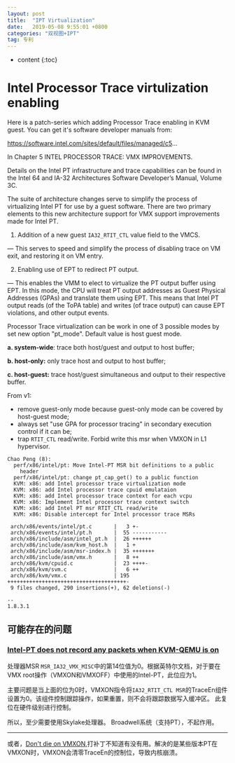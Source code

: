 ```yaml
---
layout: post
title:  "IPT Virtualization"
date:   2019-05-08 9:55:01 +0800
categories: "双视图+IPT"
tag: 专利
---
```

* content
{:toc}


# Intel Processor Trace virtulization enabling

Here is a patch-series which adding Processor Trace enabling in KVM guest. You can get it's software developer manuals from:

https://software.intel.com/sites/default/files/managed/c5...

In Chapter 5 INTEL PROCESSOR TRACE: VMX IMPROVEMENTS.

Details on the Intel PT infrastructure and trace capabilities can be found in the Intel 64 and IA-32 Architectures Software Developer’s Manual, Volume 3C.

The suite of architecture changes serve to simplify the process of virtualizing Intel PT for use by a guest software. There are two primary elements to this new architecture support for VMX support improvements made for Intel PT.
1. Addition of a new guest `IA32_RTIT_CTL` value field to the VMCS.
  
  — This serves to speed and simplify the process of disabling trace on VM exit, and restoring it on VM entry.
  
2. Enabling use of EPT to redirect PT output.

  — This enables the VMM to elect to virtualize the PT output buffer using EPT. In this mode, the CPU will treat PT output addresses as Guest Physical Addresses (GPAs) and translate them using EPT. This means that Intel PT output reads (of the ToPA table) and writes (of trace output) can cause EPT violations, and other output events.

Processor Trace virtualization can be work in one of 3 possible modes by set new option "pt_mode". Default value is host guest mode.

 **a. system-wide**: trace both host/guest and output to host buffer;

 **b. host-only:** only trace host and output to host buffer;

 **c. host-guest:** trace host/guest simultaneous and output to their respective buffer.

From v1:
 - remove guest-only mode because guest-only mode can be covered by host-guest mode;
 - always set "use GPA for processor tracing" in secondary execution control if it can be;
 - trap `RTIT_CTL` read/write. Forbid write this msr when VMXON in L1 hypervisor.

```
Chao Peng (8):
  perf/x86/intel/pt: Move Intel-PT MSR bit definitions to a public
    header
  perf/x86/intel/pt: change pt_cap_get() to a public function
  KVM: x86: add Intel processor trace virtualization mode
  KVM: x86: add Intel processor trace cpuid emulataion
  KVM: x86: add Intel processor trace context for each vcpu
  KVM: x86: Implement Intel processor trace context switch
  KVM: x86: add Intel PT msr RTIT_CTL read/write
  KVM: x86: Disable intercept for Intel processor trace MSRs

 arch/x86/events/intel/pt.c       |   3 +-
 arch/x86/events/intel/pt.h       |  55 -----------
 arch/x86/include/asm/intel_pt.h  |  26 ++++++
 arch/x86/include/asm/kvm_host.h  |   1 +
 arch/x86/include/asm/msr-index.h |  35 +++++++
 arch/x86/include/asm/vmx.h       |   8 ++
 arch/x86/kvm/cpuid.c             |  23 ++++-
 arch/x86/kvm/svm.c               |   6 ++
 arch/x86/kvm/vmx.c               | 195 ++++++++++++++++++++++++++++++++++++++-
 9 files changed, 290 insertions(+), 62 deletions(-)

-- 
1.8.3.1
```

## 可能存在的问题

### [Intel-PT does not record any packets when KVM-QEMU is on](https://stackoverflow.com/questions/44982315/intel-pt-does-not-record-any-packets-when-kvm-qemu-is-on)

处理器MSR `MSR_IA32_VMX_MISC`中的第14位值为0。根据英特尔文档，对于要在VMX root操作（VMXON和VMXOFF）中使用的Intel-PT，此位应为1。

主要问题是当上面的位为0时，VMXON指令将`IA32_RTIT_CTL MSR`的TraceEn组件设置为0。该组件控制跟踪操作，如果重置，则不会将跟踪数据写入缓冲区。 此复位在硬件级别进行控制。

所以，至少需要使用Skylake处理器。 Broadwell系统（支持PT），不起作用。

---

或者，[Don't die on VMXON](https://patchwork.kernel.org/patch/8726591/),打补丁不知道有没有用。解决的是某些版本PT在VMXON时，VMXON会清零TraceEn的控制位，导致内核崩溃。